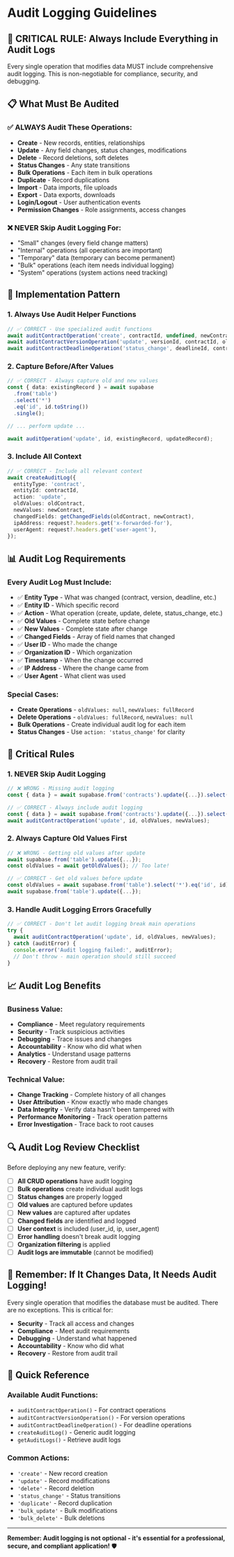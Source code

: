 # Audit Logging Guidelines

## 🎯 **CRITICAL RULE: Always Include Everything in Audit Logs**

Every single operation that modifies data MUST include comprehensive audit logging. This is non-negotiable for compliance, security, and debugging.

## 📋 **What Must Be Audited**

### **✅ ALWAYS Audit These Operations:**
- **Create** - New records, entities, relationships
- **Update** - Any field changes, status changes, modifications
- **Delete** - Record deletions, soft deletes
- **Status Changes** - Any state transitions
- **Bulk Operations** - Each item in bulk operations
- **Duplicate** - Record duplications
- **Import** - Data imports, file uploads
- **Export** - Data exports, downloads
- **Login/Logout** - User authentication events
- **Permission Changes** - Role assignments, access changes

### **❌ NEVER Skip Audit Logging For:**
- "Small" changes (every field change matters)
- "Internal" operations (all operations are important)
- "Temporary" data (temporary can become permanent)
- "Bulk" operations (each item needs individual logging)
- "System" operations (system actions need tracking)

## 🔧 **Implementation Pattern**

### **1. Always Use Audit Helper Functions**
```typescript
// ✅ CORRECT - Use specialized audit functions
await auditContractOperation('create', contractId, undefined, newContract);
await auditContractVersionOperation('update', versionId, contractId, oldVersion, newVersion);
await auditContractDeadlineOperation('status_change', deadlineId, contractId, oldDeadline, newDeadline);
```

### **2. Capture Before/After Values**
```typescript
// ✅ CORRECT - Always capture old and new values
const { data: existingRecord } = await supabase
  .from('table')
  .select('*')
  .eq('id', id.toString())
  .single();

// ... perform update ...

await auditOperation('update', id, existingRecord, updatedRecord);
```

### **3. Include All Context**
```typescript
// ✅ CORRECT - Include all relevant context
await createAuditLog({
  entityType: 'contract',
  entityId: contractId,
  action: 'update',
  oldValues: oldContract,
  newValues: newContract,
  changedFields: getChangedFields(oldContract, newContract),
  ipAddress: request?.headers.get('x-forwarded-for'),
  userAgent: request?.headers.get('user-agent'),
});
```

## 📊 **Audit Log Requirements**

### **Every Audit Log Must Include:**
- ✅ **Entity Type** - What was changed (contract, version, deadline, etc.)
- ✅ **Entity ID** - Which specific record
- ✅ **Action** - What operation (create, update, delete, status_change, etc.)
- ✅ **Old Values** - Complete state before change
- ✅ **New Values** - Complete state after change
- ✅ **Changed Fields** - Array of field names that changed
- ✅ **User ID** - Who made the change
- ✅ **Organization ID** - Which organization
- ✅ **Timestamp** - When the change occurred
- ✅ **IP Address** - Where the change came from
- ✅ **User Agent** - What client was used

### **Special Cases:**
- **Create Operations** - `oldValues: null`, `newValues: fullRecord`
- **Delete Operations** - `oldValues: fullRecord`, `newValues: null`
- **Bulk Operations** - Create individual audit log for each item
- **Status Changes** - Use `action: 'status_change'` for clarity

## 🚨 **Critical Rules**

### **1. NEVER Skip Audit Logging**
```typescript
// ❌ WRONG - Missing audit logging
const { data } = await supabase.from('contracts').update({...}).select();

// ✅ CORRECT - Always include audit logging
const { data } = await supabase.from('contracts').update({...}).select();
await auditContractOperation('update', id, oldValues, newValues);
```

### **2. Always Capture Old Values First**
```typescript
// ❌ WRONG - Getting old values after update
await supabase.from('table').update({...});
const oldValues = await getOldValues(); // Too late!

// ✅ CORRECT - Get old values before update
const oldValues = await supabase.from('table').select('*').eq('id', id).single();
await supabase.from('table').update({...});
```

### **3. Handle Audit Logging Errors Gracefully**
```typescript
// ✅ CORRECT - Don't let audit logging break main operations
try {
  await auditContractOperation('update', id, oldValues, newValues);
} catch (auditError) {
  console.error('Audit logging failed:', auditError);
  // Don't throw - main operation should still succeed
}
```

## 📈 **Audit Log Benefits**

### **Business Value:**
- **Compliance** - Meet regulatory requirements
- **Security** - Track suspicious activities
- **Debugging** - Trace issues and changes
- **Accountability** - Know who did what when
- **Analytics** - Understand usage patterns
- **Recovery** - Restore from audit trail

### **Technical Value:**
- **Change Tracking** - Complete history of all changes
- **User Attribution** - Know exactly who made changes
- **Data Integrity** - Verify data hasn't been tampered with
- **Performance Monitoring** - Track operation patterns
- **Error Investigation** - Trace back to root causes

## 🔍 **Audit Log Review Checklist**

Before deploying any new feature, verify:

- [ ] **All CRUD operations** have audit logging
- [ ] **Bulk operations** create individual audit logs
- [ ] **Status changes** are properly logged
- [ ] **Old values** are captured before updates
- [ ] **New values** are captured after updates
- [ ] **Changed fields** are identified and logged
- [ ] **User context** is included (user_id, ip, user_agent)
- [ ] **Error handling** doesn't break audit logging
- [ ] **Organization filtering** is applied
- [ ] **Audit logs are immutable** (cannot be modified)

## 🎯 **Remember: If It Changes Data, It Needs Audit Logging!**

Every single operation that modifies the database must be audited. There are no exceptions. This is critical for:
- **Security** - Track all access and changes
- **Compliance** - Meet audit requirements
- **Debugging** - Understand what happened
- **Accountability** - Know who did what
- **Recovery** - Restore from audit trail

## 📝 **Quick Reference**

### **Available Audit Functions:**
- `auditContractOperation()` - For contract operations
- `auditContractVersionOperation()` - For version operations  
- `auditContractDeadlineOperation()` - For deadline operations
- `createAuditLog()` - Generic audit logging
- `getAuditLogs()` - Retrieve audit logs

### **Common Actions:**
- `'create'` - New record creation
- `'update'` - Record modifications
- `'delete'` - Record deletion
- `'status_change'` - Status transitions
- `'duplicate'` - Record duplication
- `'bulk_update'` - Bulk modifications
- `'bulk_delete'` - Bulk deletions

---

**Remember: Audit logging is not optional - it's essential for a professional, secure, and compliant application!** 🛡️
